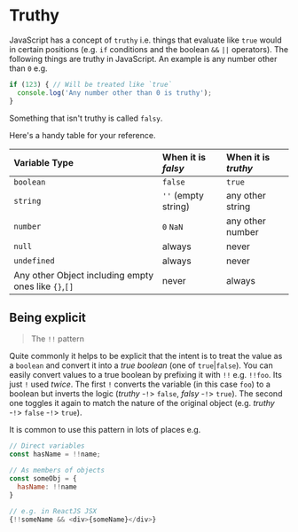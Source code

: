 # Truthy

JavaScript has a concept of `truthy` i.e. things that evaluate like `true` would in certain positions \(e.g. `if` conditions and the boolean `&&` `||` operators\). The following things are truthy in JavaScript. An example is any number other than `0` e.g.

```typescript
if (123) { // Will be treated like `true`
  console.log('Any number other than 0 is truthy');
}
```

Something that isn't truthy is called `falsy`.

Here's a handy table for your reference.

| Variable Type | When it is _falsy_ | When it is _truthy_ |
| :--- | :--- | :--- |
| `boolean` | `false` | `true` |
| `string` | `''` \(empty string\) | any other string |
| `number` | `0`  `NaN` | any other number |
| `null` | always | never |
| `undefined` | always | never |
| Any other Object including empty ones like `{}`,`[]` | never | always |

## Being explicit

> The `!!` pattern

Quite commonly it helps to be explicit that the intent is to treat the value as a `boolean` and convert it into a _true boolean_ \(one of `true`\|`false`\). You can easily convert values to a true boolean by prefixing it with `!!` e.g. `!!foo`. Its just `!` used _twice_. The first `!` converts the variable \(in this case `foo`\) to a boolean but inverts the logic \(_truthy_ -`!`&gt; `false`, _falsy_ -`!`&gt; `true`\). The second one toggles it again to match the nature of the original object \(e.g. _truthy_ -`!`&gt; `false` -`!`&gt; `true`\).

It is common to use this pattern in lots of places e.g.

```javascript
// Direct variables
const hasName = !!name;

// As members of objects
const someObj = {
  hasName: !!name
}

// e.g. in ReactJS JSX
{!!someName && <div>{someName}</div>}
```

